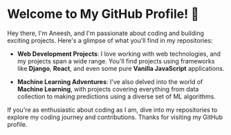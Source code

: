 # Welcome to My GitHub Profile! 👋

Hey there, I'm Aneesh, and I'm passionate about coding and building exciting projects. Here's a glimpse of what you'll find in my repositories:

- **Web Development Projects**: I love working with web technologies, and my projects span a wide range. You'll find projects using frameworks like **Django**, **React**, and even some pure **Vanilla JavaScript** applications.

- **Machine Learning Adventures**: I've also delved into the world of **Machine Learning**, with projects covering everything from data collection to making predictions using a diverse set of ML algorithms. 

If you're as enthusiastic about coding as I am, dive into my repositories to explore my coding journey and contributions. Thanks for visiting my GitHub profile.

